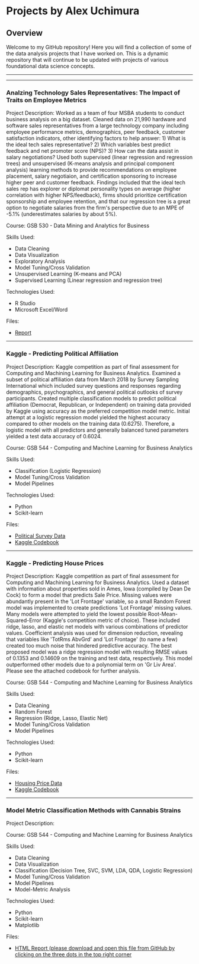 # Projects by Alex Uchimura

## Overview
Welcome to my GitHub repository! Here you will find a collection of some of the data analysis projects that I have worked on. This is a dynamic repository that will continue to be updated with projects of various foundational data science concepts. 
___
___
### Analzing Technology Sales Representatives: The Impact of Traits on Employee Metrics
Project Description: Worked as a team of four MSBA students to conduct business analysis on a big dataset. Cleaned data on 21,990 hardware and software sales representatives from a large technology company including employee performance metrics, demographics, peer feedback, customer satisfaction indicators, other identifying factors to help answer: 1) What is the ideal tech sales representative? 2) Which variables best predict feedback and net promoter score (NPS)? 3) How can the data assist in salary negotiations? Used both supervised (linear regression and regression trees) and unsupervised (K-means analysis and principal component analysis) learning methods to provide recommendations on employee placement, salary negotiaion, and certification sponsoring to increase higher peer and customer feedback. Findings included that the ideal tech sales rep has explorer or diplomat personality types on average (higher correlation with higher NPS/feedback), firms should prioritize certification sponsorship and employee retention, and that our regression tree is a great option to negotiate salaries from the firm's perspective due to an MPE of -5.1% (underestimates salaries by about 5%). 

Course: GSB 530 - Data Mining and Analytics for Business

Skills Used:
- Data Cleaning
- Data Visualization
- Exploratory Analysis
- Model Tuning/Cross Validation
- Unsupervised Learning (K-means and PCA)
- Supervised Learning (Linear regression and regression tree)

Technologies Used:
- R Studio
- Microsoft Excel/Word

Files:
- [Report](Reports/Tech_Sales_Reps_Final_Report.pdf)

___

### Kaggle - Predicting Political Affiliation
Project Description: Kaggle competition as part of final assessment for Computing and Machining Learning for Business Analytics. Examined a subset of political affiliation data from March 2018 by Survey Sampling International which included survey questions and responses regarding demographics, psychographics, and general political outlooks of survey participants. Created multiple classification models to predict political affiliation (Democrat, Republican, or Independent) on training data provided by Kaggle using accuracy as the preferred competition model metric. Initial attempt at a logistic regression model yielded the highest accuracy compared to other models on the training data (0.6275). Therefore, a logistic model with all predictors and generally balanced tuned parameters yielded a test data accuracy of 0.6024.

Course: GSB 544 - Computing and Machine Learning for Business Analytics 

Skills Used:
- Classification (Logistic Regression)
- Model Tuning/Cross Validation
- Model Pipelines

Technologies Used:
- Python
- Scikit-learn

Files:
 - [Political Survey Data](Data/CAH-201803-train.csv)
 - [Kaggle Codebook](Codebooks/take_home_final.ipynb)

___

### Kaggle - Predicting House Prices
Project Description: Kaggle competition as part of final assessment for Computing and Machining Learning for Business Analytics. Used a dataset with information about properties sold in Ames, Iowa (compiled by Dean De Cock) to form a model that predicts Sale Price. Missing values were abundantly present in the 'Lot Frontage' variable, so a small Random Forest model was implemented to create predictions 'Lot Frontage' missing values. Many models were attempted to yield the lowest possible Root-Mean-Squared-Error (Kaggle's competition metric of choice). These included ridge, lasso, and elastic net models with various combinations of predictor values. Coefficient analysis was used for dimension reduction, revealing that variables like 'TotRms AbvGrd' and 'Lot Frontage' (to name a few) created too much noise that hindered predictive accuracy. The best proposed model was a ridge regression model with resulting RMSE values of 0.1353 and 0.14609 on the training and test data, respectively. This model outperformed other models due to a polynomial term on 'Gr Liv Area'. Please see the attached codebook for further analysis. 

Course: GSB 544 - Computing and Machine Learning for Business Analytics 

Skills Used:
- Data Cleaning
- Random Forest
- Regression (Ridge, Lasso, Elastic Net) 
- Model Tuning/Cross Validation
- Model Pipelines

Technologies Used:
- Python
- Scikit-learn

Files:
 - [Housing Price Data](Data/train_new.csv)
 - [Kaggle Codebook](Codebooks/take_home_final.ipynb)

___

### Model Metric Classification Methods with Cannabis Strains
Project Description: 

Course: GSB 544 - Computing and Machine Learning for Business Analytics 

Skills Used:
- Data Cleaning
- Data Visualization
- Classification (Decision Tree, SVC, SVM, LDA, QDA, Logistic Regression)
- Model Tuning/Cross Validation
- Model Pipelines
- Model-Metric Analysis

Technologies Used:
- Python
- Scikit-learn
- Matplotlib 

Files:
 - [HTML Report (please download and open this file from GitHub by clicking on the three dots in the top right corner]()
